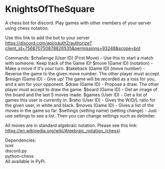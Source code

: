 # KnightsOfTheSquare
A chess bot for discord. Play games with other members of your server using chess notation.

Use this link to add the bot to your server<br>
https://discord.com/api/oauth2/authorize?client_id=756870750878826535&permissions=93248&scope=bot

Commands:
$challenge (User ID) (First Move) - Use this to start a match with someone. Keep track of the Game ID!
$move (Game ID) (notation) - Make a move if it's your turn.
$takeback (Game ID) (move number) - Reverse the game to the given move number. The other player must accept.
$resign (Game ID) - Give up! The game will be recorded as a loss for you, and a win for your opponent.
$draw (Game ID) - Propose a draw. The other player must accept to draw the game.
$board (Game ID) - Get an image of the board and the last 5 moves made.
$games (User ID) - Get a list of games this user is currently in.
$ratio (User ID) - Gives the W/D/L ratio for the given user, in white and black.
$moves (Game ID) - Gives a list of the moves in the game so far.
$settings (setting name) (setting change) - Just use settings to see a list. Then you can change settings such as delimiter.

All moves are in standard algebraic notation. Please see this link:<br>
https://en.wikipedia.org/wiki/Algebraic_notation_(chess)

Dependencies:<br>
lxml<br>
discord.py<br>
python-chess<br>
All available in PyPi.
